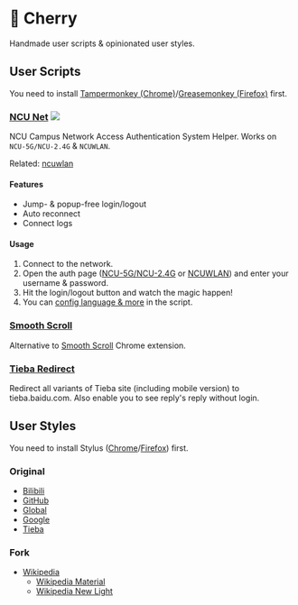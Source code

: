 # 🌸 Cherry

Handmade user scripts & opinionated user styles.

## User Scripts

You need to install [Tampermonkey (Chrome)](https://chrome.google.com/webstore/detail/tampermonkey/dhdgffkkebhmkfjojejmpbldmpobfkfo)/[Greasemonkey (Firefox)](https://addons.mozilla.org/firefox/addon/greasemonkey/) first.

### [NCU Net](../../raw/master/scripts/ncu-net.user.js) [![](https://img.shields.io/badge/User%20Script-blue.svg)](https://github.com/kidonng/ncu-net)

NCU Campus Network Access Authentication System Helper. Works on `NCU-5G/NCU-2.4G` & `NCUWLAN`.

Related: [ncuwlan](https://github.com/maoyuqing/ncuwlan)

#### Features

- Jump- & popup-free login/logout
- Auto reconnect
- Connect logs

#### Usage

1. Connect to the network.
2. Open the auth page ([NCU-5G/NCU-2.4G](http://222.204.3.154/) or [NCUWLAN](http://aaa.ncu.edu.cn/)) and enter your username & password.
3. Hit the login/logout button and watch the magic happen!
4. You can [config language & more](scripts/ncu-net.user.js#L12-L24) in the script.

### [Smooth Scroll](../../raw/master/scripts/smoothscroll.user.js)

Alternative to [Smooth Scroll](https://chrome.google.com/webstore/detail/smoothscroll/nbokbjkabcmbfdlbddjidfmibcpneigj) Chrome extension.

### [Tieba Redirect](../../raw/master/scripts/tieba-redirect.user.js)

Redirect all variants of Tieba site (including mobile version) to tieba.baidu.com. Also enable you to see reply's reply without login.

## User Styles

You need to install Stylus ([Chrome](https://chrome.google.com/webstore/detail/tampermonkey/clngdbkpkpeebahjckkjfobafhncgmne)/[Firefox](https://addons.mozilla.org/firefox/addon/styl-us/)) first.

### Original

- [Bilibili](../../raw/master/styles/bilibili.user.css)
- [GitHub](../../raw/master/styles/github.user.css)
- [Global](../../raw/master/styles/global.user.css)
- [Google](../../raw/master/styles/google.user.css)
- [Tieba](../../raw/master/styles/tieba.user.css)

### Fork

- [Wikipedia](../../raw/master/styles/wikipedia.user.css)
  - [Wikipedia Material](https://userstyles.org/styles/140009/wikipedia-material)
  - [Wikipedia New Light](https://userstyles.org/styles/139227/wikipedia-new-light)
